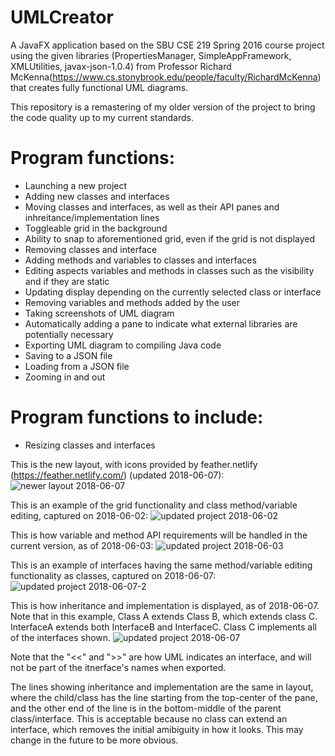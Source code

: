 # UMLCreator
A JavaFX application based on the SBU CSE 219 Spring 2016 course project using the given libraries (PropertiesManager, SimpleAppFramework, XMLUtilities, javax-json-1.0.4) from Professor Richard McKenna(https://www.cs.stonybrook.edu/people/faculty/RichardMcKenna) that creates fully functional UML diagrams.

This repository is a remastering of my older version of the project to bring the code quality up to my current standards. 

# Program functions:
- Launching a new project
- Adding new classes and interfaces
- Moving classes and interfaces, as well as their API panes and inhreitance/implementation lines
- Toggleable grid in the background
- Ability to snap to aforementioned grid, even if the grid is not displayed
- Removing classes and interface
- Adding methods and variables to classes and interfaces
- Editing aspects variables and methods in classes such as the visibility and if they are static
- Updating display depending on the currently selected class or interface
- Removing variables and methods added by the user
- Taking screenshots of UML diagram
- Automatically adding a pane to indicate what external libraries are potentially necessary
- Exporting UML diagram to compiling Java code
- Saving to a JSON file
- Loading from a JSON file
- Zooming in and out

# Program functions to include:
- Resizing classes and interfaces






This is the new layout, with icons provided by feather.netlify (https://feather.netlify.com/) (updated 2018-06-07):
![newer layout 2018-06-07](https://user-images.githubusercontent.com/32882792/41116346-0782ca04-6a58-11e8-82fd-55a84a7cf1e8.PNG)



This is an example of the grid functionality and class method/variable editing, captured on 2018-06-02:
![updated project 2018-06-02](https://user-images.githubusercontent.com/32882792/40878986-435cbf98-6667-11e8-93a4-711beac21414.PNG)

This is how variable and method API requirements will be handled in the current version, as of 2018-06-03:
![updated project 2018-06-03](https://user-images.githubusercontent.com/32882792/40889319-9c0a9b44-6732-11e8-9df6-e0f167dcd293.PNG)

This is an example of interfaces having the same method/variable editing functionality as classes, captured on 2018-06-07:
![updated project 2018-06-07-2](https://user-images.githubusercontent.com/32882792/41116250-be2edb36-6a57-11e8-87e8-2c904ddef9ca.PNG)

This is how inheritance and implementation is displayed, as of 2018-06-07. Note that in this example, Class A extends Class B, which extends class C. InterfaceA extends both InterfaceB and InterfaceC. Class C implements all of the interfaces shown. 
![updated project 2018-06-07](https://user-images.githubusercontent.com/32882792/41116104-5faae348-6a57-11e8-8e8c-a19d58bad1b6.PNG)

Note that the "<<" and ">>" are how UML indicates an interface, and will not be part of the itnerface's names when exported.

The lines showing inheritance and implementation are the same in layout, where the child/class has the line starting from the top-center of the pane, and the other end of the line is in the bottom-middle of the parent class/interface. This is acceptable because no class can extend an interface, which removes the initial amibiguity in how it looks. This may change in the future to be more obvious.

